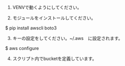 1. VENVで動くようにしてください。

2. モジュールをインストールしてください。

  $ pip install awscli boto3

3. キーの設定をしてください。~/.aws　に設定されます。

  $ aws configure
  
4. スクリプト内でbucketを定義しています。